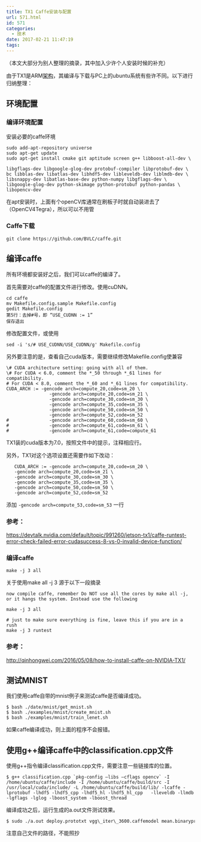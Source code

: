 ```yaml
---
title: TX1 Caffe安装与配置
url: 571.html
id: 571
categories:
  - 技术
date: 2017-02-21 11:47:19
tags:
---
```


（本文大部分为别人整理的摘录，其中加入少许个人安装时候的补充）  

由于TX1是ARM[架构](http://lib.csdn.net/base/architecture "大型网站架构知识库")，其编译与下载与PC上的ubuntu系统有些许不同。以下进行归纳整理：

## 环境配置 
### 编译环境配置 
安装必要的caffe环境
```
sudo add-apt-repository universe  
sudo apt-get update  
sudo apt-get install cmake git aptitude screen g++ libboost-all-dev \  
libgflags-dev libgoogle-glog-dev protobuf-compiler libprotobuf-dev \  
bc libblas-dev libatlas-dev libhdf5-dev libleveldb-dev liblmdb-dev \  
libsnappy-dev libatlas-base-dev python-numpy libgflags-dev \  
libgoogle-glog-dev python-skimage python-protobuf python-pandas \  
libopencv-dev  
```
在apt安装时，上面有个openCV库通常在刷板子时就自动装进去了（OpenCV4Tegra），所以可以不用管  

### Caffe下载
```
git clone https://github.com/BVLC/caffe.git  
```
## 编译caffe 
所有环境都安装好之后，我们可以caffe的编译了。 

首先需要对caffe的配置文件进行修改。使用cuDNN。
```
cd caffe  
mv Makefile.config.sample Makefile.config  
gedit Makefile.config  
第5行：去掉#号，即 “USE_CUDNN := 1”  
保存退出  
```
修改配置文件，或使用
```
sed -i 's/# USE_CUDNN/USE_CUDNN/g' Makefile.config
```
另外要注意的是，查看自己cuda版本，需要继续修改Makefile.config使兼容
```
\# CUDA architecture setting: going with all of them.
\# For CUDA < 6.0, comment the *_50 through *_61 lines for compatibility.
# For CUDA < 8.0, comment the *_60 and *_61 lines for compatibility.
CUDA_ARCH := -gencode arch=compute_20,code=sm_20 \
                -gencode arch=compute_20,code=sm_21 \
                -gencode arch=compute_30,code=sm_30 \
                -gencode arch=compute_35,code=sm_35 \
                -gencode arch=compute_50,code=sm_50 \
                -gencode arch=compute_52,code=sm_52
#               -gencode arch=compute_60,code=sm_60 \
#               -gencode arch=compute_61,code=sm_61 \
#               -gencode arch=compute_61,code=compute_61
```
TX1装的cuda版本为7.0，按照文件中的提示，注释相应行。

另外，TX1对这个选项设置还需要作如下改动：

```
   CUDA_ARCH := -gencode arch=compute_20,code=sm_20 \
   -gencode arch=compute_20,code=sm_21 \
   -gencode arch=compute_30,code=sm_30 \
   -gencode arch=compute_35,code=sm_35 \
   -gencode arch=compute_50,code=sm_50 \
   -gencode arch=compute_52,code=sm_52 
```

添加  `-gencode arch=compute_53,code=sm_53` 一行

### 参考：

https://devtalk.nvidia.com/default/topic/991260/jetson-tx1/caffe-runtest-error-check-failed-error-cudasuccess-8-vs-0-invalid-device-function/


### 编译caffe
```
make -j 3 all
```

关于使用make all -j 3 源于以下一段摘录  
```
now compile caffe, remember Do NOT use all the cores by make all -j, or it hangs the system. Instead use the following

make -j 3 all

# just to make sure everything is fine, leave this if you are in a rush
make -j 3 runtest
```
### 参考：
http://qinhongwei.com/2016/05/08/how-to-install-caffe-on-NVIDIA-TX1/

## 测试MNIST 

我们使用caffe自带的mnist例子来测试caffe是否编译成功。
```
$ bash ./date/mnist/get_mnist.sh  
$ bash ./examples/mnist/create_mnist.sh  
$ bash ./examples/mnist/train_lenet.sh   
``` 

如果caffe编译成功，则上面的程序不会报错。 

## 使用g++编译caffe中的classification.cpp文件 

使用g++指令编译classification.cpp文件，需要注意一些链接库的位置。
```
$ g++ classification.cpp `pkg-config –libs –cflags opencv` -I /home/ubuntu/caffe/include -I /home/ubuntu/caffe/build/src -I /usr/local/cuda/include/ -L /home/ubuntu/caffe/build/lib/ -lcaffe -lprotobuf -lhdf5 -lhdf5_cpp -lhdf5_hl -lhdf5_hl_cpp   -lleveldb -llmdb  -lgflags -lglog -lboost_system -lboost_thread  
```
编译成功之后，运行生成的a.out文件测试效果。
```
$ sudo ./a.out deploy.prototxt vgg\_iter\_3600.caffemodel mean.binaryproto label.txt 1.jpg  
```
注意自己文件的路径，不能照抄  